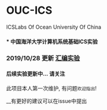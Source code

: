 # OUC-ICS
ICSLabs Of  Ocean University Of China

#### * 中国海洋大学计算机系统基础ICS实验

### 2019/10/28 更新 [汇编实验](/asmLab)


#### 后续实验更新中... 请关注

此项目本人第一次维护, 有问题`欢迎指出`!

__有更好的建议可以在issue中提出
